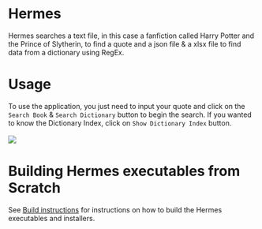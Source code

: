 # Hermes 

Hermes searches a text file, in this case a fanfiction called Harry Potter and the Prince of Slytherin, to find a quote and a json file & a xlsx file to find data from a dictionary using RegEx. 

# Usage

To use the application, you just need to input your quote and click on the `Search Book` & `Search Dictionary` button to begin the search. If you wanted to know the Dictionary Index, click on `Show Dictionary Index` button.</br></br>
![](https://raw.githubusercontent.com/arzkar/Hermes/main/images/app.gif)

# Building Hermes executables from Scratch

See <a href=https://github.com/arzkar/Hermes/blob/main/spec/README.md>Build instructions</a> for instructions on how to build the Hermes executables and installers.
